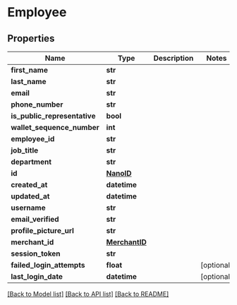 # Employee


## Properties
Name | Type | Description | Notes
------------ | ------------- | ------------- | -------------
**first_name** | **str** |  | 
**last_name** | **str** |  | 
**email** | **str** |  | 
**phone_number** | **str** |  | 
**is_public_representative** | **bool** |  | 
**wallet_sequence_number** | **int** |  | 
**employee_id** | **str** |  | 
**job_title** | **str** |  | 
**department** | **str** |  | 
**id** | [**NanoID**](NanoID.md) |  | 
**created_at** | **datetime** |  | 
**updated_at** | **datetime** |  | 
**username** | **str** |  | 
**email_verified** | **str** |  | 
**profile_picture_url** | **str** |  | 
**merchant_id** | [**MerchantID**](MerchantID.md) |  | 
**session_token** | **str** |  | 
**failed_login_attempts** | **float** |  | [optional] 
**last_login_date** | **datetime** |  | [optional] 

[[Back to Model list]](../README.md#documentation-for-models) [[Back to API list]](../README.md#documentation-for-api-endpoints) [[Back to README]](../README.md)


